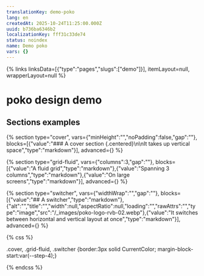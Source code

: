 ```yaml
---
translationKey: demo-poko
lang: en
createdAt: 2025-10-24T11:25:00.000Z
uuid: b736ba6346b2
localizationKey: fff31c33de74
status: noindex
name: Demo poko
vars: {}
---
```

{% links linksData=[{"type":"pages","slugs":["demo"]}], itemLayout=null, wrapperLayout=null %}

# poko design demo

## Sections examples

{% section type="cover", vars={"minHeight":"","noPadding":false,"gap":""}, blocks=[{"value":"### A cover section {.centered}\n\nIt takes up vertical space","type":"markdown"}], advanced={} %}

{% section type="grid-fluid", vars={"columns":3,"gap":""}, blocks=[{"value":"A fluid grid","type":"markdown"},{"value":"Spanning 3 columns","type":"markdown"},{"value":"On large screens","type":"markdown"}], advanced={} %}

{% section type="switcher", vars={"widthWrap":"","gap":""}, blocks=[{"value":"## A switcher","type":"markdown"},{"alt":"","title":"","width":null,"aspectRatio":null,"loading":"","rawAttrs":"","type":"image","src":"/_images/poko-logo-rvb-02.webp"},{"value":"It switches between horizontal and vertical layout at once","type":"markdown"}], advanced={} %}

{% css %}

.cover, .grid-fluid, .switcher {border:3px solid CurrentColor; margin-block-start:var(--step-4);}

{% endcss %}
